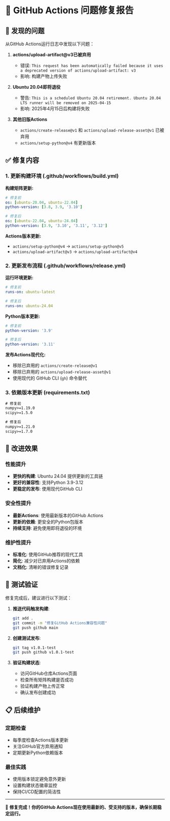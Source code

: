# 🔧 GitHub Actions 问题修复报告

## 🐛 发现的问题

从GitHub Actions运行日志中发现以下问题：

1. **actions/upload-artifact@v3已被弃用**
   - 错误: `This request has been automatically failed because it uses a deprecated version of actions/upload-artifact: v3`
   - 影响: 构建产物上传失败

2. **Ubuntu 20.04即将退役**  
   - 警告: `This is a scheduled Ubuntu 20.04 retirement. Ubuntu 20.04 LTS runner will be removed on 2025-04-15`
   - 影响: 2025年4月15日后构建将失败

3. **其他旧版Actions**
   - `actions/create-release@v1` 和 `actions/upload-release-asset@v1` 已被弃用
   - `actions/setup-python@v4` 有更新版本

## ✅ 修复内容

### 1. 更新构建环境 (.github/workflows/build.yml)

**构建矩阵更新:**
```yaml
# 修复前
os: [ubuntu-20.04, ubuntu-22.04]
python-version: [3.8, 3.9, '3.10']

# 修复后  
os: [ubuntu-22.04, ubuntu-24.04]
python-version: [3.9, '3.10', '3.11', '3.12']
```

**Actions版本更新:**
- `actions/setup-python@v4` → `actions/setup-python@v5`
- `actions/upload-artifact@v3` → `actions/upload-artifact@v4`

### 2. 更新发布流程 (.github/workflows/release.yml)

**运行环境更新:**
```yaml
# 修复前
runs-on: ubuntu-latest

# 修复后
runs-on: ubuntu-24.04
```

**Python版本更新:**
```yaml
# 修复前
python-version: '3.9'

# 修复后  
python-version: '3.11'
```

**发布Actions现代化:**
- 移除已弃用的 `actions/create-release@v1`
- 移除已弃用的 `actions/upload-release-asset@v1`  
- 使用现代的 GitHub CLI (`gh`) 命令替代

### 3. 依赖版本更新 (requirements.txt)

```txt
# 修复前
numpy>=1.19.0
scipy>=1.5.0

# 修复后
numpy>=1.21.0  
scipy>=1.7.0
```

## 🚀 改进效果

### 性能提升
- **更快的构建**: Ubuntu 24.04 提供更新的工具链
- **更好的兼容性**: 支持Python 3.9-3.12
- **更稳定的发布**: 使用现代GitHub CLI

### 安全性提升  
- **最新Actions**: 使用最新版本的GitHub Actions
- **更新的依赖**: 更安全的Python包版本
- **持续支持**: 避免使用即将退役的环境

### 维护性提升
- **标准化**: 使用GitHub推荐的现代工具
- **简化**: 减少对已弃用Actions的依赖
- **文档化**: 清晰的错误修复记录

## 🔄 测试验证

修复完成后，建议进行以下测试：

1. **推送代码触发构建**:
   ```bash
   git add .
   git commit -m "修复GitHub Actions兼容性问题"
   git push github main
   ```

2. **创建测试发布**:
   ```bash
   git tag v1.0.1-test
   git push github v1.0.1-test
   ```

3. **验证构建状态**:
   - 访问GitHub仓库Actions页面
   - 检查所有矩阵构建是否成功
   - 验证构建产物上传正常
   - 确认发布创建成功

## 📋 后续维护

### 定期检查
- 每季度检查Actions版本更新
- 关注GitHub官方弃用通知
- 定期更新Python依赖版本

### 最佳实践
- 使用版本锁定避免意外更新
- 设置构建状态徽章监控
- 保持CI/CD配置的简洁性

---

🎉 **修复完成！你的GitHub Actions现在使用最新的、受支持的版本，确保长期稳定运行。**
